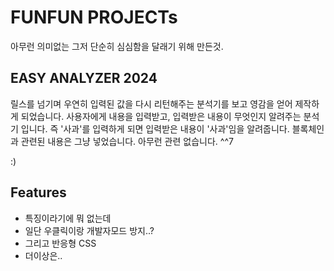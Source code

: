 # FUNFUN PROJECTs
아무런 의미없는 그저 단순히 심심함을 달래기 위해 만든것.


## EASY ANALYZER 2024
릴스를 넘기며 우연히 입력된 값을 다시 리턴해주는 분석기를 보고 영감을 얻어 제작하게 되었습니다.
사용자에게 내용을 입력받고, 입력받은 내용이 무엇인지 알려주는 분석기 입니다.
즉 '사과'를 입력하게 되면 입력받은 내용이 '사과'임을 알려줍니다.
블록체인과 관련된 내용은 그냥 넣었습니다. 아무런 관련 없습니다. ^^7

:)

## Features
- 특징이라기에 뭐 없는데
- 일단 우클릭이랑 개발자모드 방지..?
- 그리고 반응형 CSS
- 더이상은..
